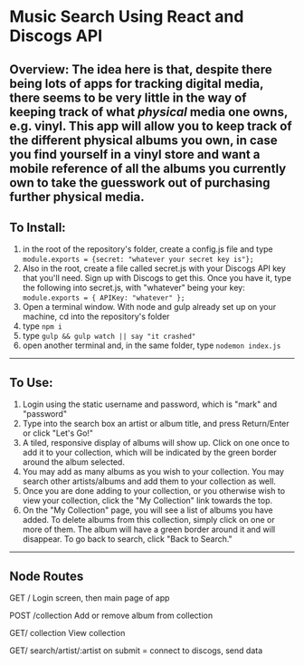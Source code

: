 # Music Search Using React and Discogs API

**Overview:** The idea here is that, despite there being lots of apps for tracking digital media, there seems to be very little in the way of keeping track of what *physical* media one owns, e.g. vinyl. This app will allow you to keep track of the different physical albums you own, in case you find yourself in a vinyl store and want a mobile reference of all the albums you currently own to take the guesswork out of purchasing further physical media. 
---
## To Install:

1. in the root of the repository's folder, create a config.js file and type `module.exports = {secret: "whatever your secret key is"};`
2. Also in the root, create a file called secret.js with your Discogs API key that you'll need. Sign up with Discogs to get this. Once you have it, type the following into secret.js, with "whatever" being your key: `module.exports = { APIKey: "whatever" };`
3. Open a terminal window. With node and gulp already set up on your machine, cd into the repository's folder
4. type `npm i`
5. type `gulp && gulp watch || say "it crashed"`
6. open another terminal and, in the same folder, type `nodemon index.js`
---
## To Use:

1. Login using the static username and password, which is "mark" and "password"
2. Type into the search box an artist or album title, and press Return/Enter or click "Let's Go!"
3. A tiled, responsive display of albums will show up. Click on one once to add it to your collection, which will be indicated by the green border around the album selected. 
4. You may add as many albums as you wish to your collection. You may search other artists/albums and add them to your collection as well. 
5. Once you are done adding to your collection, or you otherwise wish to view your collection, click the "My Collection" link towards the top. 
6. On the "My Collection" page, you will see a list of albums you have added. To delete albums from this collection, simply click on one or more of them. The album will have a green border around it and will disappear. To go back to search, click "Back to Search."
---
## Node Routes

GET /
	Login screen, then main page of app

POST /collection
	Add or remove album from collection

GET/ collection
	View collection

GET/ search/artist/:artist
	on submit = connect to discogs, send data
